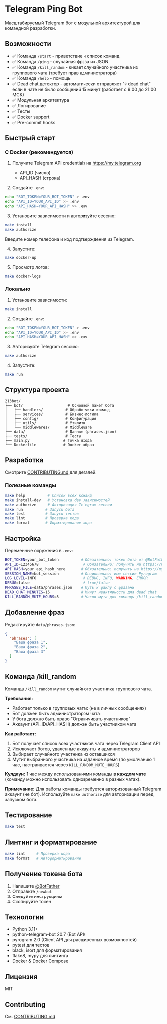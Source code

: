 # Telegram Ping Bot

Масштабируемый Telegram бот с модульной архитектурой для командной разработки.

## Возможности

- ✅ Команда `/start` - приветствие и список команд
- ✅ Команда `/ping` - случайная фраза из JSON
- ✅ Команда `/kill_random` - кикает случайного участника из группового чата (требует прав администратора)
- ✅ Команда `/help` - помощь
- ✅ Dead chat детектор - автоматически отправляет "💀 dead chat" если в чате не было сообщений 15 минут (работает с 9:00 до 21:00 МСК)
- ✅ Модульная архитектура
- ✅ Логирование
- ✅ Тесты
- ✅ Docker support
- ✅ Pre-commit hooks

## Быстрый старт

### С Docker (рекомендуется)

1. Получите Telegram API credentials на https://my.telegram.org
   - API_ID (число)
   - API_HASH (строка)

2. Создайте `.env`:
```bash
echo "BOT_TOKEN=YOUR_BOT_TOKEN" > .env
echo "API_ID=YOUR_API_ID" >> .env
echo "API_HASH=YOUR_API_HASH" >> .env
```

3. Установите зависимости и авторизуйте сессию:
```bash
make install
make authorize
```
   Введите номер телефона и код подтверждения из Telegram.

4. Запустите:
```bash
make docker-up
```

5. Просмотр логов:
```bash
make docker-logs
```

### Локально

1. Установите зависимости:
```bash
make install
```

2. Создайте `.env`:
```bash
echo "BOT_TOKEN=YOUR_BOT_TOKEN" > .env
echo "API_ID=YOUR_API_ID" >> .env
echo "API_HASH=YOUR_API_HASH" >> .env
```

3. Авторизуйте Telegram сессию:
```bash
make authorize
```

4. Запустите:
```bash
make run
```

## Структура проекта

```
213bot/
├── bot/                    # Основной пакет бота
│   ├── handlers/          # Обработчики команд
│   ├── services/          # Бизнес-логика
│   ├── config/            # Конфигурация
│   ├── utils/             # Утилиты
│   └── middlewares/       # Middleware
├── data/                  # Данные (phrases.json)
├── tests/                 # Тесты
├── main.py               # Точка входа
└── Dockerfile            # Docker образ
```

## Разработка

Смотрите [CONTRIBUTING.md](CONTRIBUTING.md) для деталей.

### Полезные команды

```bash
make help          # Список всех команд
make install-dev   # Установка dev зависимостей
make authorize     # Авторизация Telegram сессии
make run          # Запуск бота
make test         # Запуск тестов
make lint         # Проверка кода
make format       # Форматирование кода
```

## Настройка

Переменные окружения в `.env`:

```bash
BOT_TOKEN=your_bot_token          # Обязательно: токен бота от @BotFather
API_ID=12345678                    # Обязательно: получить на https://my.telegram.org
API_HASH=your_api_hash_here       # Обязательно: получить на https://my.telegram.org
SESSION_NAME=bot_session          # Опционально: имя сессии Pyrogram
LOG_LEVEL=INFO                     # DEBUG, INFO, WARNING, ERROR
DEBUG=false                        # true/false
PHRASES_FILE=data/phrases.json    # Путь к файлу с фразами
DEAD_CHAT_MINUTES=15              # Минут неактивности для dead chat
KILL_RANDOM_MUTE_HOURS=3          # Часов мута для команды /kill_random
```

## Добавление фраз

Редактируйте `data/phrases.json`:

```json
{
  "phrases": [
    "Ваша фраза 1",
    "Ваша фраза 2",
    "Ваша фраза 3"
  ]
}
```

## Команда /kill_random

Команда `/kill_random` мутит случайного участника группового чата.

**Требования:**
- Работает только в групповых чатах (не в личных сообщениях)
- Бот должен быть администратором чата
- У бота должно быть право "Ограничивать участников"
- Аккаунт (API_ID/API_HASH) должен быть участником чата

**Как работает:**
1. Бот получает список всех участников чата через Telegram Client API
2. Исключает ботов, удаленные аккаунты и администраторов
3. Выбирает случайного участника из оставшихся
4. Мутит выбранного участника на заданное время (по умолчанию 1 час, настраивается через `KILL_RANDOM_MUTE_HOURS`)

**Кулдаун:** 1 час между использованиями команды **в каждом чате** (команду можно использовать одновременно в разных чатах).

**Примечание:** Для работы команды требуется авторизованный Telegram аккаунт (не бот). Используйте `make authorize` для авторизации перед запуском бота.

## Тестирование

```bash
make test
```

## Линтинг и форматирование

```bash
make lint     # Проверка кода
make format   # Автоформатирование
```

## Получение токена бота

1. Напишите [@BotFather](https://t.me/BotFather)
2. Отправьте `/newbot`
3. Следуйте инструкциям
4. Скопируйте токен

## Технологии

- Python 3.11+
- python-telegram-bot 20.7 (Bot API)
- pyrogram 2.0 (Client API для расширенных возможностей)
- pytest для тестов
- black, isort для форматирования
- flake8, mypy для линтинга
- Docker & Docker Compose

## Лицензия

MIT

## Contributing

См. [CONTRIBUTING.md](CONTRIBUTING.md)
